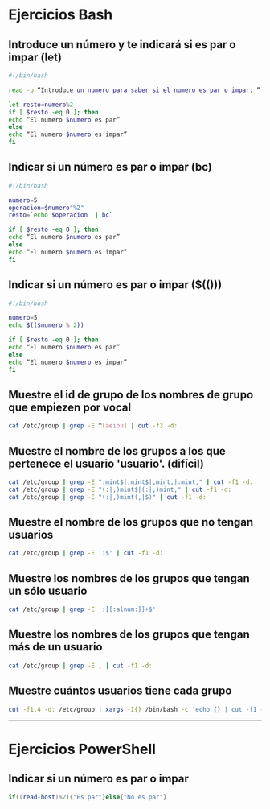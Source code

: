 # Ejercicios Bash

## Introduce un número y te indicará si es par o impar (let)
```Bash
#!/bin/bash

read -p “Introduce un numero para saber si el numero es par o impar: ” numero

let resto=numero%2
if [ $resto -eq 0 ]; then
echo “El numero $numero es par”
else
echo “El numero $numero es impar”
fi
```

## Indicar si un número es par o impar (bc)
```Bash
#!/bin/bash

numero=5
operacion=$numero"%2"
resto=`echo $operacion  | bc`

if [ $resto -eq 0 ]; then
echo “El numero $numero es par”
else
echo “El numero $numero es impar”
fi
```

## Indicar si un número es par o impar ($(()))
```Bash
#!/bin/bash

numero=5
echo $(($numero % 2))

if [ $resto -eq 0 ]; then
echo “El numero $numero es par”
else
echo “El numero $numero es impar”
fi
```

## Muestre el id de grupo de los nombres de grupo que empiezen por vocal
```Bash
cat /etc/group | grep -E ^[aeiou] | cut -f3 -d:
```
## Muestre el nombre de los grupos a los que pertenece el usuario 'usuario'. (difícil)
```Bash
cat /etc/group | grep -E ":mint$|,mint$|,mint,|:mint," | cut -f1 -d:
cat /etc/group | grep -E "(:|,)mint$|(:|,)mint," | cut -f1 -d:
cat /etc/group | grep -E "(:|,)mint(,|$)" | cut -f1 -d:
```
## Muestre el nombre de los grupos que no tengan usuarios
```Bash
cat /etc/group | grep -E ':$' | cut -f1 -d:
```
## Muestre los nombres de los grupos que tengan un sólo usuario
```Bash
cat /etc/group | grep -E ':[[:alnum:]]+$'
```
## Muestre los nombres de los grupos que tengan más de un usuario
```Bash
cat /etc/group | grep -E , | cut -f1 -d:
```
## Muestre cuántos usuarios tiene cada grupo
```Bash
cut -f1,4 -d: /etc/group | xargs -I{} /bin/bash -c 'echo {} | cut -f1 -d: | tr "\n" " " ; echo  {} | cut -f2 -d: | tr "," " " | wc -w'
```

--------------

# Ejercicios PowerShell

## Indicar si un número es par o impar
```PowerShell
if((read-host)%2){"Es par"}else{"No es par"}
```
